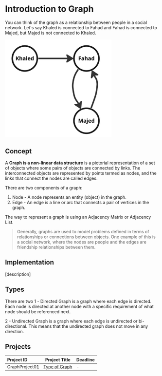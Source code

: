 # Introduction to Graph
You can think of the graph as a relationship between people in a social network. Let's say Khaled is connected to Fahad and Fahad is connected to Majed, but Majed is not connected to Khaled.

<img width="350" alt="An element in the queue array" src="data-structures-and-algorithms - Intro Graph Directed Example.jpg">


## Concept
A **Graph is a non-linear data structure** is a pictorial representation of a set of objects where some pairs of objects are connected by links. The interconnected objects are represented by points termed as nodes, and the links that connect the nodes are called edges.

There are two components of a graph:
1. Node - A node represents an entity (object) in the graph.
2. Edge - An edge is a line or arc that connects a pair of vertices in the graph.

The way to represent a graph is using an Adjacency Matrix or Adjacency List.

> Generally, graphs are used to model problems defined in terms of relationships or connections between objects. One example of this is a social network, where the nodes are people and the edges are friendship relationships between them.
## Implementation
[description]


## Types
There are two 
1 - Directed Graph is a graph where each edge is directed. Each node is directed at another node with a specific requirement of what node should be referenced next.


2 - Undirected Graph is a graph where each edge is undirected or bi-directional. This means that the undirected graph does not move in any direction.

## Projects

Project ID | Project Title | Deadline |
|:-----|:-----------:|:-------------|
|GraphProject01| [Type of Graph]() | - | 









